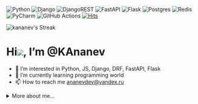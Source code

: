 ![Python](https://img.shields.io/badge/python-3670A0?style=for-the-badge&logo=python&logoColor=ffdd54)
![Django](https://img.shields.io/badge/django-%23092E20.svg?style=for-the-badge&logo=django&logoColor=white)
![DjangoREST](https://img.shields.io/badge/DJANGO-REST-ff1709?style=for-the-badge&logo=django&logoColor=white&color=ff1709&labelColor=gray)
![FastAPI](https://img.shields.io/badge/FastAPI-005571?style=for-the-badge&logo=fastapi)
![Flask](https://img.shields.io/badge/flask-%23000.svg?style=for-the-badge&logo=flask&logoColor=white)
![Postgres](https://img.shields.io/badge/postgres-%23316192.svg?style=for-the-badge&logo=postgresql&logoColor=white)
![Redis](https://img.shields.io/badge/redis-%23DD0031.svg?style=for-the-badge&logo=redis&logoColor=white)
![PyCharm](https://img.shields.io/badge/pycharm-143?style=for-the-badge&logo=pycharm&logoColor=black&color=black&labelColor=green)
![GitHub Actions](https://img.shields.io/badge/github%20actions-%232671E5.svg?style=for-the-badge&logo=githubactions&logoColor=white)
[![Hits](https://hits.seeyoufarm.com/api/count/incr/badge.svg?url=https%3A%2F%2Fgithub.com%2FKAnanev%2F&count_bg=%2300A9FF&title_bg=%23FF00F0&icon=&icon_color=%23E7E7E7&title=hits&edge_flat=true)](https://hits.seeyoufarm.com)

![kananev's Streak](https://github-readme-streak-stats.herokuapp.com/?user=kananev&theme=tokyonight&hide_border=true)

# Hi![](https://user-images.githubusercontent.com/18350557/176309783-0785949b-9127-417c-8b55-ab5a4333674e.gif), I’m @KAnanev
- 👀 I’m interested in Python, JS, Django, DRF, FastAPI, Flask
- 🌱 I’m currently learning programming world
- 📫 How to reach me [ananevdev@yandex.ru](mailto:ananevdev@yandex.ru)
<details><summary>More about me...</summary>

## Education:
### Higher:
- Saratov National Research State University named after N.G. Chernyshevsky
Specialization: Information systems and technologies

### Additionally:
- Python (Basic, Advanced, Django) - [Netology](https://netology.ru/)
- Python Developer - [Hexlet](https://ru.hexlet.io/)
- Python Middle - [Yandex Practicum](https://practicum.yandex.ru/profile/middle-python/) ✨In progress✨

## My experience:
### Self employed. Website development for companies (2010-2013) 
- Website design and implementation on CMS
- Conclusion of contracts
- Website support and promotion

### Zoloto64. IT Manager. (2019-2022)
- Software control & distribution
- Problem management

### Zoloto64. Junior Python Backend Developer(2022-2023)
- Development of applications and services based on the Python language
- Support, integration, optimization of applications and services
- Writing technical specifications and documentation


## My stack
### Fundamental
- Knowledge of basic algorithms
- Mathematical preparation
- Database
- Ability to write code correctly

### Applied
- Python
- Django+DRF
- FastAPI
- Redis
- ElasticSearch
- PostgreSQL
- Git, Github, Github Actions
- Docker, Docker-Compose
- Poetry
- Pytest
- SqlAlchemy
- Pydantic
- Unittest
- Flake
- Coverage

### About me

- I use automated testing. I publish the code on Github. I work in the command line zsh (oh-my-zsh).
Experience in programming in Windows, MacOS, Linux operating systems.

- From the completed projects, there are several console applications, an online store on Django, a mini CRM on Django with an alert service via a telegram bot, an asynchronous search engine on elasticsearch and aiohttp.

- I also have programming experience in C#, PHP, Javascript and work in graphic editors.

- I read professional and fiction literature, I like to learn and enjoy the application of this knowledge. Yoga for health, outdoor activities, going to the cinema, museums, playing the guitar and board games. Game server administrator 7dtd.
<!---
KAnanev/KAnanev is a ✨ special ✨ repository because its `README.md` (this file) appears on your GitHub profile.
You can click the Preview link to take a look at your changes.
--->
</details>
